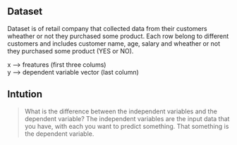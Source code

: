## Dataset 
Dataset is of retail company that collected data from their customers wheather or not they purchased some product.
Each row belong to different customers and includes customer name, age, salary and wheather or not they purchased some product (YES or NO).

x --> freatures  (first three colums) </br>
y --> dependent variable vector (last column)


## Intution
> What is the difference between the independent variables and the dependent variable?
The independent variables are the input data that you have, with each you want to predict something. That
something is the dependent variable.
